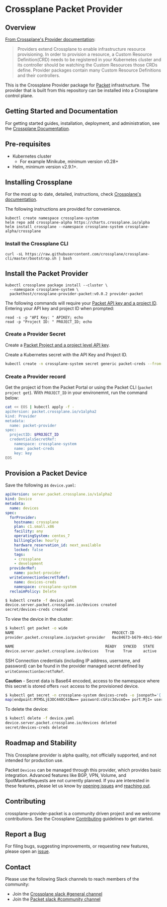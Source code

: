 # Crossplane Packet Provider

## Overview

[From Crossplane's Provider documentation](https://crossplane.io/docs/v0.12/introduction/providers.html):

> Providers extend Crossplane to enable infrastructure resource provisioning. In order to provision a resource, a Custom Resource Definition(CRD) needs to be registered in your Kubernetes cluster and its controller should be watching the Custom Resources those CRDs define. Provider packages contain many Custom Resource Definitions and their controllers.

This is the Crossplane Provider package for [Packet](https://www.packet.com)
infrastructure. The provider that is built from this repository can be installed
into a Crossplane control plane.

## Getting Started and Documentation

For getting started guides, installation, deployment, and administration, see the [Crossplane Documentation](https://crossplane.io/docs/latest).

## Pre-requisites

* Kubernetes cluster
  * For example Minikube, minimum version v0.28+
* Helm, minimum version v2.9.1+.

## Installing Crossplane

For the most up to date, detailed, instructions, check [Crossplane's documentation](https://crossplane.io/docs/v0.12/getting-started/install-configure.html).

The following instructions are provided for convenience.

```console
kubectl create namespace crossplane-system
helm repo add crossplane-alpha https://charts.crossplane.io/alpha
helm install crossplane --namespace crossplane-system crossplane-alpha/crossplane
```

### Install the Crossplane CLI

```console
curl -sL https://raw.githubusercontent.com/crossplane/crossplane-cli/master/bootstrap.sh | bash
```

## Install the Packet Provider

```console
kubectl crossplane package install --cluster \
  --namespace crossplane-system \
  packethost/crossplane-provider-packet:v0.0.2 provider-packet
```

The following commands will require your [Packet API key and a project ID](https://www.packet.com/developers/docs/API/getting-started/). Entering your API key and project ID when prompted:

```console
read -s -p "API Key: " APIKEY; echo
read -p "Project ID: " PROJECT_ID; echo
```

### Create a Provider Secret

Create a [Packet Project and a project level API key](https://www.packet.com/developers/docs/API/getting-started/).

Create a Kubernetes secret with the API Key and Project ID.

```bash
kubectl create -n crossplane-system secret generic packet-creds --from-file=key=<(echo '{"apiKey":"'$APIKEY'", "projectID":"'$PROJECT_ID'"}')
```

### Create a Provider record

Get the project id from the Packet Portal or using the Packet CLI (`packet project get`). With `PROJECT_ID` in your environemnt, run the command below:

```bash
cat << EOS | kubectl apply -f -
apiVersion: packet.crossplane.io/v1alpha2
kind: Provider
metadata:
  name: packet-provider
spec:
  projectID: $PROJECT_ID
  credentialsSecretRef:
    namespace: crossplane-system
    name: packet-creds
    key: key
EOS
```

## Provision a Packet Device

Save the following as `device.yaml`:

```yaml
apiVersion: server.packet.crossplane.io/v1alpha2
kind: Device
metadata:
  name: devices
spec:
  forProvider:
    hostname: crossplane
    plan: c1.small.x86
    facility: any
    operatingSystem: centos_7
    billingCycle: hourly
    hardware_reservation_id: next_available
    locked: false
    tags:
    - crossplane
    - development
  providerRef:
    name: packet-provider
  writeConnectionSecretToRef:
    name: devices-creds
    namespace: crossplane-system
  reclaimPolicy: Delete
```

```bash
$ kubectl create -f device.yaml
device.server.packet.crossplane.io/devices created
secret/devices-creds created
```

To view the device in the cluster:

```bash
$ kubectl get packet -o wide
NAME                                            PROJECT-ID                             AGE   SECRET-NAME
provider.packet.crossplane.io/packet-provider   0ac84673-b679-40c1-9de9-8a8792675515   38m   packet-creds

NAME                                         READY   SYNCED   STATE    ID                                     HOSTNAME     FACILITY   IPV4            RECLAIM-POLICY   AGE
device.server.packet.crossplane.io/devices   True    True     active   1c73767a-e16a-485c-89b4-4b553e1458b3   crossplane   sjc1       139.178.88.35   Delete           19m
```

SSH Connection credentials (including IP address, username, and password) can be found in the provider managed secret defined by `writeConnectionSecretToRef`.

**Caution** - Secret data is Base64 encoded, access to the namespace where this secret is stored offers `root` access to the provisioned device.

```bash
$ kubectl get secret -n crossplane-system devices-creds -o jsonpath='{.data}'; echo
map[endpoint:MTM5LjE3OC44OC41Nw== password:cGFzc3dvcmQ== port:MjI= username:cm9vdA==]
```

To delete the device:

```bash
$ kubectl delete -f device.yaml
device.server.packet.crossplane.io/devices deleted
secret/devices-creds deleted
```

## Roadmap and Stability

This Crossplane provider is alpha quality, not officially supported, and not intended for production use.

Packet `Devices` can be managed through this provider, which provides basic integration.  Advanced features like BGP, VPN, Volume, and SpotMarketRequests are not currently planned.  If you are interested in these features, please let us know by [opening issues](#report-a-bug) and [reaching out](#contact).

## Contributing

crossplane-provider-packet is a community driven project and we welcome contributions. See the Crossplane [Contributing](https://github.com/crossplane/crossplane/blob/master/CONTRIBUTING.md) guidelines to get started.

<!-- TODO(displague) Packet specific contribution pointers -->

## Report a Bug

For filing bugs, suggesting improvements, or requesting new features, please open an [issue](https://github.com/packethost/crossplane-provider-packet/issues).

## Contact

Please use the following Slack channels to reach members of the community:

* Join the [Crossplane slack #general channel](https://slack.crossplane.io/)
* Join the [Packet slack #community channel](https://packetcommunity.slack.com/)
